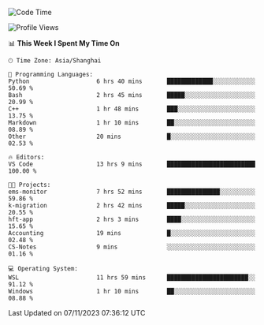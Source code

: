 <!--START_SECTION:waka-->
![Code Time](http://img.shields.io/badge/Code%20Time-1%2C345%20hrs%2054%20mins-blue)

![Profile Views](http://img.shields.io/badge/Profile%20Views-0-blue)

📊 **This Week I Spent My Time On** 

```text
🕑︎ Time Zone: Asia/Shanghai

💬 Programming Languages: 
Python                   6 hrs 40 mins       █████████████░░░░░░░░░░░░   50.69 % 
Bash                     2 hrs 45 mins       █████░░░░░░░░░░░░░░░░░░░░   20.99 % 
C++                      1 hr 48 mins        ███░░░░░░░░░░░░░░░░░░░░░░   13.75 % 
Markdown                 1 hr 10 mins        ██░░░░░░░░░░░░░░░░░░░░░░░   08.89 % 
Other                    20 mins             █░░░░░░░░░░░░░░░░░░░░░░░░   02.53 % 

🔥 Editors: 
VS Code                  13 hrs 9 mins       █████████████████████████   100.00 % 

🐱‍💻 Projects: 
ems-monitor              7 hrs 52 mins       ███████████████░░░░░░░░░░   59.86 % 
k-migration              2 hrs 42 mins       █████░░░░░░░░░░░░░░░░░░░░   20.55 % 
hft-app                  2 hrs 3 mins        ████░░░░░░░░░░░░░░░░░░░░░   15.65 % 
Accounting               19 mins             █░░░░░░░░░░░░░░░░░░░░░░░░   02.48 % 
CS-Notes                 9 mins              ░░░░░░░░░░░░░░░░░░░░░░░░░   01.16 % 

💻 Operating System: 
WSL                      11 hrs 59 mins      ███████████████████████░░   91.12 % 
Windows                  1 hr 10 mins        ██░░░░░░░░░░░░░░░░░░░░░░░   08.88 % 
```


 Last Updated on 07/11/2023 07:36:12 UTC
<!--END_SECTION:waka-->